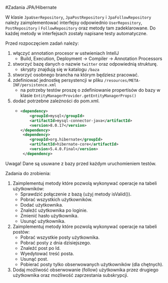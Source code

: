 #Zadania JPA/Hibernate

W klasie `JpaUserRepository`, `JpaPostRepository` i `JpaFollowRepository` należy zaimplementować 
interfejsy odpowiednio `UserRepository`, `PostRepository` i `FollowRepository` oraz metody tam zadeklarowane.
Do każdej metody w interfejsach zostały napisane testy automatyczne. 

Przed rozpoczęciem zadań należy:
1. włączyć annotation procesor w ustwieniach IntellJ 
    * Build, Execution, Deployment -> Compiler -> Annotation Processors
2. stworzyć bazę danych o nazwie `twitter` oraz odpowiednią strukturę.
    * skrypty znajdują się w katalogu `/baza`
4. stworzyć osobnego brancha na którym będziesz pracować.
3. zdefiniować jednostkę persystencji w pliku `/resources/META-INF/persistence.xml`
    * na potrzeby testów proszę o zdefiniowanie propertisów do bazy w klasie
    `EntityManagerProvider.getEntityManagerProps()`
4. dodać potrzebne zależności do pom.xml.
    * ```xml
      <dependency>
          <groupId>mysql</groupId>
          <artifactId>mysql-connector-java</artifactId>
          <version>8.0.17</version>
      </dependency>
       <dependency>
          <groupId>org.hibernate</groupId>
          <artifactId>hibernate-core</artifactId>
          <version>5.4.0.Final</version>
       </dependency>

Uwaga! Dane są usuwane z bazy przed każdym uruchomieniem testów.

Zadania do zrobienia:
1. Zaimplementuj metody które pozwolą wykonywać operacje na tabeli użytkowników:
    * Sprawdzić połączenie z bazą (użyj metody isValid()).
    * Pobrać wszystkich użytkowników. 
    * Dodać użytkownika. 
    * Znaleźć użytkownika po loginie. 
    * Zmienić hasło użytkownika.
    * Usunąć użytkownika.
2. Zaimplementuj metody które pozwolą wykonywać operacje na tabeli postów:
    * Pobrać wszystkie posty użytkownika.
    * Pobrać posty z dnia dzisiejszego.
    * Znaleźć post po Id.
    * Wyedytować treść posta.
    * Usunąć post.
    * Pobierać posty tylko obserwowanych użytkowników (dla chętnych).
3. Dodaj możliwość obserwowanie (follow) użytkownika przez drugiego użytkownika 
oraz możliwość zaprzestania subskrypcji.
